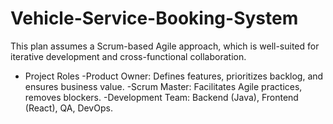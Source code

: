# Vehicle-Service-Booking-System
This plan assumes a Scrum-based Agile approach, which is well-suited for iterative development and cross-functional collaboration.

* Project Roles
	  -Product Owner: Defines features, prioritizes backlog, and ensures business value.
    -Scrum Master: Facilitates Agile practices, removes blockers.
    -Development Team: Backend (Java), Frontend (React), QA, DevOps.

